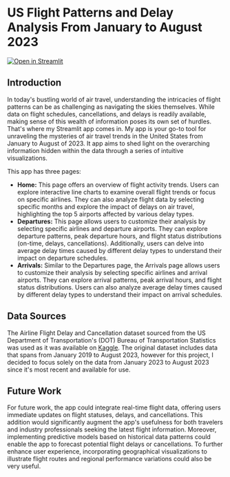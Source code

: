 # US Flight Patterns and Delay Analysis From January to August 2023
[![Open in Streamlit](https://static.streamlit.io/badges/streamlit_badge_black_white.svg)](https://us-flight-delay-analysis-twjtaq58hmjcuh6aptdaxc.streamlit.app/)

## Introduction
In today's bustling world of air travel, understanding the intricacies of flight patterns can be as challenging as navigating the skies themselves. While data on flight schedules, cancellations, and delays is readily available, making sense of this wealth of information poses its own set of hurdles. That's where my Streamlit app comes in. My app is your go-to tool for unraveling the mysteries of air travel trends in the United States from January to August of 2023. It app aims to shed light on the overarching information hidden within the data through a series of intuitive visualizations.

This app has three pages:
* **Home:** This page offers an overview of flight activity trends. Users can explore interactive line charts to examine overall flight trends or focus on specific airlines. They can also analyze flight data by selecting specific months and explore the impact of delays on air travel, highlighting the top 5 airports affected by various delay types.
* **Departures:** This page allows users to customize their analysis by selecting specific airlines and departure airports. They can explore departure patterns, peak departure hours, and flight status distributions (on-time, delays, cancellations). Additionally, users can delve into average delay times caused by different delay types to understand their impact on departure schedules.
* **Arrivals:** Similar to the Departures page, the Arrivals page allows users to customize their analysis by selecting specific airlines and arrival airports. They can explore arrival patterns, peak arrival hours, and flight status distributions. Users can also analyze average delay times caused by different delay types to understand their impact on arrival schedules.

     
## Data Sources
The Airline Flight Delay and Cancellation dataset sourced from the US Department of Transportation's (DOT) Bureau of Transportation Statistics was used as it was available on [Kaggle](https://www.kaggle.com/datasets/patrickzel/flight-delay-and-cancellation-dataset-2019-2023/data). The original dataset includes data that spans from January 2019 to August 2023, however for this project, I decided to focus solely on the data from January 2023 to August 2023 since it's most recent and available for use. 


## Future Work
For future work, the app could integrate real-time flight data, offering users immediate updates on flight statuses, delays, and cancellations. This addition would significantly augment the app's usefulness for both travelers and industry professionals seeking the latest flight information. Moreover, implementing predictive models based on historical data patterns could enable the app to forecast potential flight delays or cancellations. To further enhance user experience, incorporating geographical visualizations to illustrate flight routes and regional performance variations could also be very useful. 
